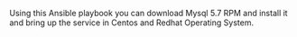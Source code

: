 Using this Ansible playbook you can download Mysql 5.7 RPM and install it and bring up the service in Centos and Redhat Operating System.